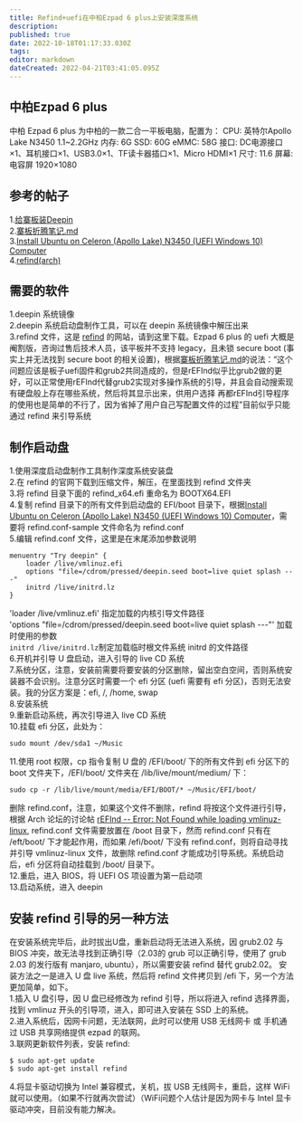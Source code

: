 ```yaml
---
title: Refind+uefi在中柏Ezpad 6 plus上安装深度系统
description: 
published: true
date: 2022-10-18T01:17:33.030Z
tags: 
editor: markdown
dateCreated: 2022-04-21T03:41:05.095Z
---
```


## 中柏Ezpad 6 plus
中柏 Ezpad 6 plus 为中柏的一款二合一平板电脑，配置为：
CPU:  英特尔Apollo Lake N3450 1.1~2.2GHz
内存: 6G
SSD: 60G
eMMC: 58G
接口: DC电源接口×1、耳机接口×1、USB3.0×1、TF读卡器插口×1、Micro HDMI×1
尺寸: 11.6
屏幕: 电容屏 1920×1080
## 参考的帖子
1.[给寨板装Deepin](https://bbs.deepin.org/forum.php?mod=viewthread&tid=149744&extra=&page=1)  
2.[寨板折腾笔记.md](https://segmentfault.com/n/1330000012319645#articleHeader3)  
3.[Install Ubuntu on Celeron (Apollo Lake) N3450 (UEFI Windows 10) Computer](https://thanhsiang.org/faqing/node/221)  
4.[refind(arch)](https://wiki.archlinux.org/index.php/REFInd_(%E7%AE%80%E4%BD%93%E4%B8%AD%E6%96%87))  
## 需要的软件
1.deepin 系统镜像  
2.deepin 系统启动盘制作工具，可以在 deepin 系统镜像中解压出来  
3.refind 文件，这是 [refind](http://www.rodsbooks.com/refind/) 的网站，请到这里下载。Ezpad 6 plus 的 uefi 大概是阉割版，咨询过售后技术人员，该平板并不支持 legacy，且未锁 secure boot (事实上并无法找到 secure boot 的相关设置)，根据[寨板折腾笔记.md](https://segmentfault.com/n/1330000012319645#articleHeader3)的说法：“这个问题应该是板子uefi固件和grub2共同造成的，但是rEFInd似乎比grub2做的更好，可以正常使用rEFInd代替grub2实现对多操作系统的引导，并且会自动搜索现有硬盘般上存在哪些系统，然后将其显示出来，供用户选择
再都rEFInd引导程序的使用也是简单的不行了，因为省掉了用户自己写配置文件的过程”目前似乎只能通过 refind 来引导系统  
## 制作启动盘
1.使用深度启动盘制作工具制作深度系统安装盘  
2.在 refind 的官网下载到压缩文件，解压，在里面找到 refind 文件夹  
3.将 refind 目录下面的 refind_x64.efi 重命名为 BOOTX64.EFI  
4.复制 refind 目录下的所有文件到启动盘的 EFI/boot 目录下，根据[Install Ubuntu on Celeron (Apollo Lake) N3450 (UEFI Windows 10) Computer](https://thanhsiang.org/faqing/node/221)，需要将 refind.conf-sample 文件命名为 refind.conf  
5.编辑 refind.conf 文件，这里是在末尾添加参数说明  
```
menuentry "Try deepin" {
    loader /live/vmlinuz.efi
    options "file=/cdrom/pressed/deepin.seed boot=live quiet splash ---"
    initrd /live/initrd.lz
}
```  

'loader /live/vmlinuz.efi' 指定加载的内核引导文件路径  
'options "file=/cdrom/pressed/deepin.seed boot=live quiet splash ---"' 加载时使用的参数  
`initrd /live/initrd.lz`制定加载临时根文件系统 initrd 的文件路径  
6.开机并引导 U 盘启动，进入引导的 live CD 系统  
7.系统分区，注意，安装前需要将要安装的分区删除，留出空白空间，否则系统安装器不会识别。注意分区时需要一个 efi 分区 (uefi 需要有 efi 分区)，否则无法安装。我的分区方案是：efi, /, /home, swap  
8.安装系统  
9.重新启动系统，再次引导进入 live CD 系统  
10.挂载 efi 分区，此处为：  
```
sudo mount /dev/sda1 ~/Music
```  
11.使用 root 权限，cp 指令复制 U 盘的 /EFI/boot/ 下的所有文件到 efi 分区下的 boot 文件夹下，/EFI/boot/ 文件夹在 /lib/live/mount/medium/ 下：  
```
sudo cp -r /lib/live/mount/media/EFI/BOOT/* ~/Music/EFI/boot/
```   
删除 refind.conf，注意，如果这个文件不删除，refind 将按这个文件进行引导，根据 Arch 论坛的讨论帖 [rEFInd -- Error: Not Found while loading vmlinuz-linux](https://bbs.archlinux.org/viewtopic.php?id=182069), refind.conf 文件需要放置在 /boot 目录下，然而 refind.conf 只有在 /eft/boot/ 下才能起作用，而如果 /efi/boot/ 下没有 refind.conf，则将自动寻找并引导 vmlinuz-linux 文件，故删除 refind.conf 才能成功引导系统。系统启动后，efi 分区将自动挂载到 /boot/ 目录下。  
12.重启，进入 BIOS，将 UEFI OS 项设置为第一启动项  
13.启动系统，进入 deepin
## 安装 refind 引导的另一种方法
在安装系统完毕后，此时拔出U盘，重新启动将无法进入系统，因 grub2.02 与 BIOS 冲突，故无法寻找到正确引导（2.03的 grub 可以正确引导，使用了 grub 2.03 的发行版有 manjaro, ubuntu），所以需要安装 refind 替代 grub2.02。
安装方法之一是进入 U 盘 live 系统，然后将 refind 文件拷贝到 /efi 下，另一个方法更加简单，如下。  
1.插入 U 盘引导，因 U 盘已经修改为 refind 引导，所以将进入 refind 选择界面，找到 vmlinuz 开头的引导项，进入，即可进入安装在 SSD 上的系统。  
2.进入系统后，因网卡问题，无法联网，此时可以使用 USB 无线网卡 或 手机通过 USB 共享网络提供 ezpad 的联网。  
3.联网更新软件列表，安装 refind:  
```
$ sudo apt-get update
$ sudo apt-get install refind
```
4.将显卡驱动切换为 Intel 兼容模式，关机，拔 USB 无线网卡，重启，这样 WiFi 就可以使用。（如果不行就再次尝试）（WiFi问题个人估计是因为网卡与 Intel 显卡驱动冲突，目前没有能力解决。